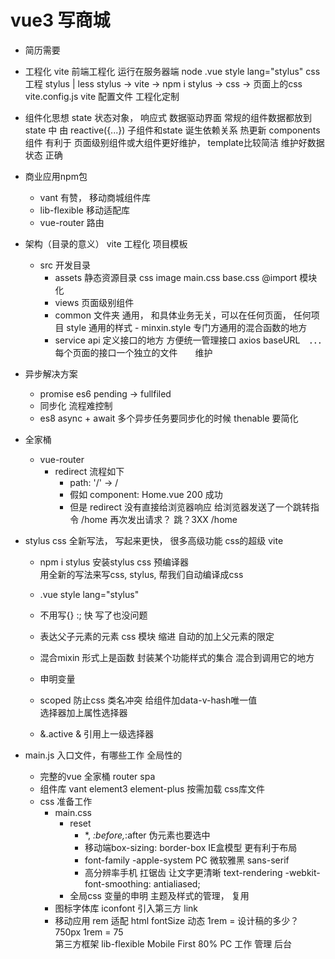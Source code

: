 # vue3 写商城 
- 简历需要 

- 工程化 vite 
    前端工程化  运行在服务器端 node 
    .vue   style lang="stylus"  css 工程 stylus | less
    stylus -> vite -> npm i  stylus -> css -> 页面上的css
    vite.config.js   vite 配置文件 工程化定制 

- 组件化思想
    state  状态对象， 响应式  数据驱动界面
    常规的组件数据都放到state 中 由 reactive({...})
    子组件和state 诞生依赖关系  热更新 
    components 组件 有利于 页面级别组件或大组件更好维护， template比较简洁 
    维护好数据状态  正确  


- 商业应用npm包
    - vant  有赞， 移动商城组件库
    - lib-flexible   移动适配库
    - vue-router    路由 

- 架构（目录的意义）
    vite  工程化  项目模板
    - src  开发目录
        - assets  静态资源目录
            css image 
            main.css  base.css  @import 模块化
        - views  页面级别组件
        - common  文件夹
            通用， 和具体业务无关，可以在任何页面， 任何项目 
            style  通用的样式
                - minxin.style
                    专门方通用的混合函数的地方
        - service    api
            定义接口的地方
            方便统一管理接口 axios  baseURL　．．．　
            每个页面的接口一个独立的文件　　维护

- 异步解决方案
    - promise  es6  pending  -> fullfiled 
    - 同步化   流程难控制
    - es8 async + await  多个异步任务要同步化的时候  thenable 要简化   

- 全家桶
    - vue-router
        - redirect
            流程如下
            - path: '/'   ->  /
            - 假如 component: Home.vue  200 成功
            - 但是 redirect 
                没有直接给浏览器响应 
                给浏览器发送了一个跳转指令    /home 
                再次发出请求？  跳？3XX /home

- stylus 
    css 全新写法，  写起来更快， 很多高级功能
    css的超级  vite
    - npm i stylus 
        安装stylus css 预编译器  
        用全新的写法来写css, stylus, 帮我们自动编译成css 

    - .vue  style  lang="stylus"
    - 不用写{} :;  快
        写了也没问题
    - 表达父子元素的元素   css 模块 
        缩进  自动的加上父元素的限定
    - 混合mixin 
        形式上是函数
        封装某个功能样式的集合
        混合到调用它的地方
    - 申明变量 
    - scoped 
        防止css 类名冲突 
        给组件加data-v-hash唯一值  
        选择器加上属性选择器
    - &.active
         & 引用上一级选择器

 
- main.js 入口文件，有哪些工作
    全局性的
    - 完整的vue 全家桶 
        router  spa 
    - 组件库 
        vant element3 element-plus 
        按需加载
        css库文件
    - css 准备工作
        - main.css
            - reset 
                - *, *:before,*:after 伪元素也要选中
                - 移动端box-sizing: border-box IE盒模型 更有利于布局
                - font-family  -apple-system   PC 微软雅黑   sans-serif
                - 高分辨率手机  扛锯齿 让文字更清晰
                    text-rendering
                    -webkit-font-smoothing: antialiased;
            - 全局css 变量的申明  主题及样式的管理， 复用 
        - 图标字体库
            iconfont 
            引入第三方  link 
        - 移动应用 
            rem  适配  html fontSize 动态  1rem = 设计稿的多少？ 750px   1rem = 75  
            第三方框架 lib-flexible 
            Mobile First  80% 
            PC  工作 管理  后台 


